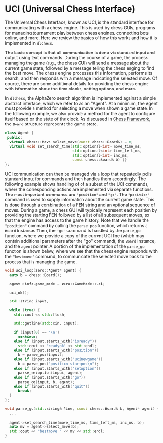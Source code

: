 # UCI (Universal Chess Interface)

The Universal Chess Interface, known as UCI, is the standard interface for communicating
with a chess engine.  This is used by chess GUIs, programs for managing tournament play
between chess engines, connecting bots online, and more.  Here we review the basics of
how this works and how it is implemented in `dlchess`.

The basic concept is that all communication is done via standard input and output using
text commands.  During the course of a game, the process managing the game (e.g., the
chess GUI) will send a message about the current game state, followed by a message
telling the chess enging to find the best move.  The chess engine processes this
information, performs its search, and then responds with a message indicating the
selected move.  Of course, there are some additional details for providing the chess
engine with information about the time clocks, setting options, and more.

In `dlchess`, the AlphaZero search algorithm is implemented against a simple abstract
interface, which we refer to as an "Agent".  At a minimum, the Agent must provide a
method for selecting a move when shown a game state.  In the following example, we also
provide a method for the agent to configure itself based on the state of the clock.  As
discussed in [Chess Framework](chess-framework.md), the `Board` structure represents the
game state.


```c++ title="Agent interface"
class Agent {
 public:
  virtual chess::Move select_move(const chess::Board&) = 0;
  virtual void set_search_time(std::optional<int> move_time_ms,
                               std::optional<int> time_left_ms,
                               std::optional<int> inc_ms,
                               const chess::Board& b) {}
};
```

UCI communication can then be managed via a loop that repeatedly polls standard input
for commands and then handles them accordingly.  The following example shows handling of
of a subset of the UCI commands, where the corresponding actions are implemented via
separate functions.  The most important commands are `"position"` and `"go"`.  The
`"position"` command is used to supply information about the current game state.  This
is done through a combination of a FEN string and an optional sequence of moves.  During
a game, a chess GUI will typically represent each position by providing the starting FEN
followed by a list of all subsequent moves, so that the engine has access to the game
history.  Note that we handle the `"position"` command by calling the `parse_pos`
function, which returns a `Board` instance.  Then, the `"go"` command is handled by the
`parse_go` function, where we provide a copy of the current UCI line (which may contain
additional parameters after the "go" command), the `Board` instance, and the `agent`
pointer.  A portion of the implementation of the `parse_go` function is shown below,
where we see that the chess engine responds with the `"bestmove"` command, to
communicate the selected move back to the process that is managing the game.


```c++
void uci_loop(zero::Agent* agent) {
  auto b = chess::Board();

  agent->info.game_mode = zero::GameMode::uci;

  uci_ok();

  std::string input;

  while (true) {
    std::cout << std::flush;

    std::getline(std::cin, input);

    if (input[0] == '\n')
      continue;
    else if (input.starts_with("isready"))
      std::cout << "readyok" << std::endl;
    else if (input.starts_with("position"))
      b = parse_pos(input);
    else if (input.starts_with("ucinewgame"))
      b = parse_pos("position startpos\n");
    else if (input.starts_with("setoption"))
      parse_setoption(input, agent);
    else if (input.starts_with("go"))
      parse_go(input, b, agent);
    else if (input.starts_with("quit"))
      break;
  }
};
```

```c++
void parse_go(std::string& line, const chess::Board& b, Agent* agent) {
  ...
  
  agent->set_search_time(move_time_ms, time_left_ms, inc_ms, b);
  auto mv = agent->select_move(b);
  std::cout << "bestmove " << mv << std::endl;
}
```
